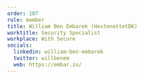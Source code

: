 ```yaml
---
order: 107
role: member
title: William Ben Embarek (HestenettetDK)
worktitle: Security Specialist
workplace: With Secure
socials:
  linkedin: william-ben-embarek
  twitter: willbenem
  web: https://embar.io/
---
```

